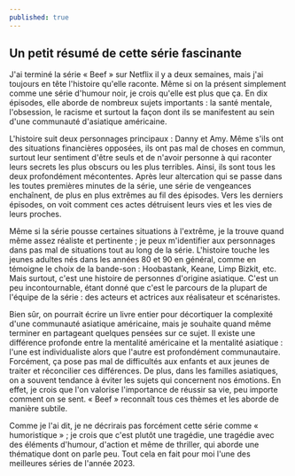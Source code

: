 ```yaml
---
published: true
---
```

## Un petit résumé de cette série fascinante

J'ai terminé la série « Beef » sur Netflix il y a deux semaines, mais j'ai toujours en tête l'histoire qu'elle raconte. Même si on la présent simplement comme une série d'humour noir, je crois qu'elle est plus que ça. En dix épisodes, elle aborde de nombreux sujets importants : la santé mentale, l'obsession, le racisme et surtout la façon dont ils se manifestent au sein d'une communauté d'asiatique américaine.

L'histoire suit deux personnages principaux : Danny et Amy. Même s'ils ont des situations financières opposées, ils ont pas mal de choses en commun, surtout leur sentiment d'être seuls et de n'avoir personne à qui raconter leurs secrets les plus obscurs ou les plus terribles. Ainsi, ils sont tous les deux profondément mécontentes. Après leur altercation qui se passe dans les toutes premières minutes de la série, une série de vengeances enchaînent, de plus en plus extrêmes au fil des épisodes. Vers les derniers épisodes, on voit comment ces actes détruisent leurs vies et les vies de leurs proches.

Même si la série pousse certaines situations à l'extrême, je la trouve quand même assez réaliste et pertinente ; je peux m'identifier aux personnages dans pas mal de situations tout au long de la série. L'histoire touche les jeunes adultes nés dans les années 80 et 90 en général, comme en témoigne le choix de la bande-son : Hoobastank, Keane, Limp Bizkit, etc. Mais surtout, c'est une histoire de personnes d'origine asiatique. C'est un peu incontournable, étant donné que c'est le parcours de la plupart de l'équipe de la série : des acteurs et actrices aux réalisateur et scénaristes.

Bien sûr, on pourrait écrire un livre entier pour décortiquer la complexité d'une communauté asiatique américaine, mais je souhaite quand même terminer en partageant quelques pensées sur ce sujet. Il existe une différence profonde entre la mentalité américaine et la mentalité asiatique : l'une est individualiste alors que l'autre est profondément communautaire. Forcément, ça pose pas mal de difficultés aux enfants et aux jeunes de traiter et réconcilier ces différences. De plus, dans les familles asiatiques, on a souvent tendance à éviter les sujets qui concernent nos émotions. En effet, je crois que l'on valorise l'importance de réussir sa vie, peu importe comment on se sent. « Beef » reconnaît tous ces thèmes et les aborde de manière subtile.

Comme je l'ai dit, je ne décrirais pas forcément cette série comme « humoristique » ; je crois que c'est plutôt une tragédie, une tragédie avec des éléments d'humour, d'action et même de thriller, qui aborde une thématique dont on parle peu. Tout cela en fait pour moi l'une des meilleures séries de l'année 2023.
